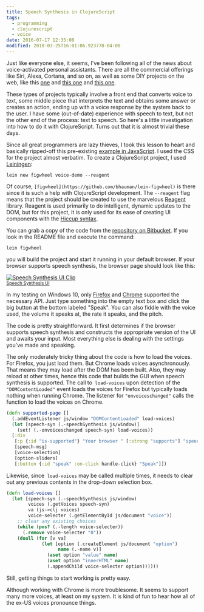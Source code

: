 ```yaml
---
title: Speech Synthesis in ClojureScript
tags:
  - programming
  - clojurescript
  - voice
date: 2016-07-17 12:35:08
modified: 2018-03-25T16:01:06.923778-04:00
---
```


Just like everyone else, it seems, I've been following all of the news about voice-activated personal assistants. There are all the commercial offerings like Siri, Alexa, Cortana, and so on, as well as some DIY projects on the web, like this [one](https://blog.truthlabs.com/rethinking-voice-search-2496640fdec2#.uvnrkmji0) and [this one](https://howchoo.com/g/yti5mmq0ntu/add-voice-controls-to-your-raspberry-pi-using-jasper) and [this one](http://www.instructables.com/id/Raspberri-Personal-Assistant/).

These types of projects typically involve a front end that converts voice to text, some middle piece that interprets the text and obtains some answer or creates an action, ending up with a voice response by the system back to the user. I have some (out-of-date) experience with speech to text, but not the other end of the process: text to speech. So here's a little investigation into how to do it with ClojureScript. Turns out that it is almost trivial these days.

<!--more-->

Since all great programmers are lazy thieves, I took this lesson to heart and basically ripped-off this pre-existing [example in JavaScript](http://blog.teamtreehouse.com/getting-started-speech-synthesis-api). I used the CSS for the project almost verbatim. To create a ClojureScript project, I used [Leiningen](http://leiningen.org/):

```shell
lein new figwheel voice-demo --reagent
```
Of course, `[figwheel](https://github.com/bhauman/lein-figwheel)` is there since it is such a help with ClojureScript development. The `--reagent` flag means that the project should be created to use the marvelous [Reagent](https://reagent-project.github.io/) library. Reagent is used primarily to do intelligent, dynamic updates to the DOM, but for this project, it is only used for its ease of creating UI components with the [Hiccup syntax](https://github.com/weavejester/hiccup/wiki/Syntax).

You can grab a copy of the code from the [repository on Bitbucket](https://bitbucket.org/David_Clark/voice-demo). If you look in the README file and execute the command:

```shell
lein figwheel
```

you will build the project and start it running in your default browser. If your browser supports speech synthesis, the browser page should look like this:

[![Speech Synthesis UI Clip](/static/img/2016-07-17-Speech_Synthesis_UI_Clip.PNG "Speech Synthesis UI")<br><small>Speech Synthesis UI</small>](/static/img/2016-07-17-Speech_Synthesis_UI_Clip.PNG)

In my testing on Windows 10, only [Firefox](https://www.mozilla.org/en-US/firefox/new/) and [Chrome](https://www.google.com/chrome/) supported the necessary API. Just type something into the empty text box and click the big button at the bottom labeled "Speak". You can also fiddle with the voice used, the volume it speaks at, the rate it speaks, and the pitch.

The code is pretty straightforward. It first determines if the browser supports speech synthesis and constructs the appropriate version of the UI and awaits your input. Most everything else is dealing with the settings you've made and speaking.

The only moderately tricky thing about the code is how to load the voices. For Firefox, you just load them. But Chrome loads voices asynchronously. That means they may load after the DOM has been built. Also, they may reload at other times, hence this code that builds the GUI when speech synthesis is supported. The call to` load-voices` upon detection of the `"DOMContentLoaded"` event loads the voices for Firefox but typically loads nothing when running Chrome. The listener for `"onvoiceschanged"` calls the function to load the voices on Chrome.

```clojure
(defn supported-page []
  (.addEventListener js/window "DOMContentLoaded" load-voices)
  (let [speech-syn (.-speechSynthesis js/window)]
    (set! (.-onvoiceschanged speech-syn) load-voices))
  [:div
   [:p {:id "is-supported"} "Your browser " [:strong "supports"] "speech synthesis."]
   [speech-msg]
   [voice-selection]
   [option-sliders]
   [:button {:id "speak" :on-click handle-click} "Speak"]])
```

Likewise, since` load-voices` may be called multiple times, it needs to clear out any previous contents in the drop-down selection box.

```clojure
(defn load-voices []
  (let [speech-syn (.-speechSynthesis js/window)
        voices (.getVoices speech-syn)
        va (js->clj voices)
        voice-selecter (.getElementById js/document "voice")]
    ;; clear any existing choices
    (while (pos? (.-length voice-selecter))
      (.remove voice-selecter "0"))
    (doall (for [v va]
             (let [option (.createElement js/document "option")
                   name (.-name v)]
               (aset option "value" name)
               (aset option "innerHTML" name)
               (.appendChild voice-selecter option))))))
```

Still, getting things to start working is pretty easy.

Although working with Chrome is more troublesome. It seems to support many more voices, at least on my system. It is kind of fun to hear how all of the ex-US voices pronounce things.